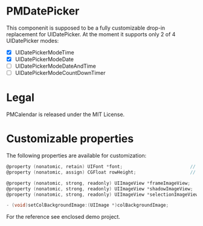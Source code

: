 PMDatePicker
============

This componenit is supposed to be a fully customizable drop-in replacement for UIDatePicker. At the moment it supports only 2 of 4 UIDatePicker modes:

- [x] UIDatePickerModeTime  
- [x] UIDatePickerModeDate  
- [ ] UIDatePickerModeDateAndTime  
- [ ] UIDatePickerModeCountDownTimer  

Legal
============
PMCalendar is released under the MIT License.

Customizable properties
============

The following properties are available for customization:  
``` objective-c
@property (nonatomic, retain) UIFont *font;                         // default is [UIFont boldSystemFontOfSize:24]
@property (nonatomic, assign) CGFloat rowHeight;                    // default is 45.0f

@property (nonatomic, strong, readonly) UIImageView *frameImageView;
@property (nonatomic, strong, readonly) UIImageView *shadowImageView;
@property (nonatomic, strong, readonly) UIImageView *selectionImageView;

- (void)setColBackgroundImage:(UIImage *)colBackgroundImage;
```

For the reference see enclosed demo project.



